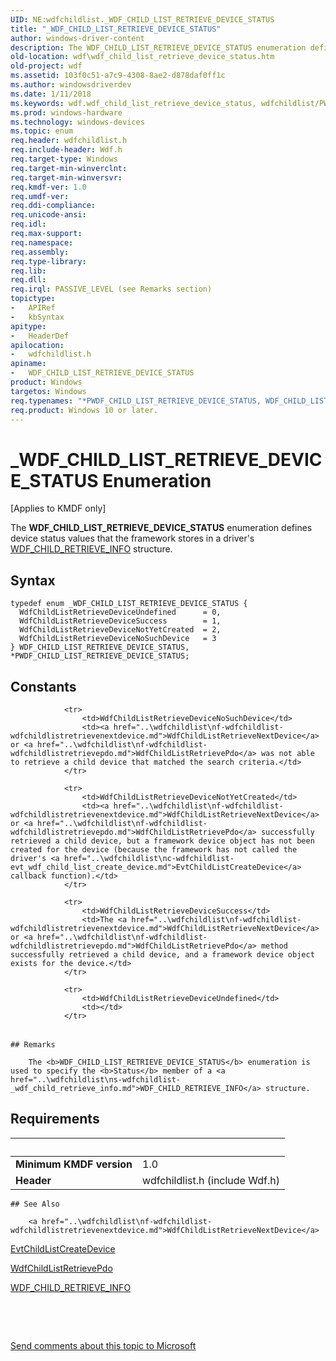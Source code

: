 ```yaml
---
UID: NE:wdfchildlist._WDF_CHILD_LIST_RETRIEVE_DEVICE_STATUS
title: "_WDF_CHILD_LIST_RETRIEVE_DEVICE_STATUS"
author: windows-driver-content
description: The WDF_CHILD_LIST_RETRIEVE_DEVICE_STATUS enumeration defines device status values that the framework stores in a driver's WDF_CHILD_RETRIEVE_INFO structure.
old-location: wdf\wdf_child_list_retrieve_device_status.htm
old-project: wdf
ms.assetid: 103f0c51-a7c9-4308-8ae2-d878daf0ff1c
ms.author: windowsdriverdev
ms.date: 1/11/2018
ms.keywords: wdf.wdf_child_list_retrieve_device_status, wdfchildlist/PWDF_CHILD_LIST_RETRIEVE_DEVICE_STATUS, WdfChildListRetrieveDeviceNoSuchDevice, kmdf.wdf_child_list_retrieve_device_status, wdfchildlist/WdfChildListRetrieveDeviceSuccess, wdfchildlist/WdfChildListRetrieveDeviceNoSuchDevice, wdfchildlist/WdfChildListRetrieveDeviceUndefined, _WDF_CHILD_LIST_RETRIEVE_DEVICE_STATUS, WdfChildListRetrieveDeviceSuccess, WDF_CHILD_LIST_RETRIEVE_DEVICE_STATUS enumeration, PWDF_CHILD_LIST_RETRIEVE_DEVICE_STATUS enumeration pointer, PWDF_CHILD_LIST_RETRIEVE_DEVICE_STATUS, WdfChildListRetrieveDeviceNotYetCreated, DFDeviceObjectChildListRef_e8569400-bcce-4c6a-9fe6-23244b35d361.xml, *PWDF_CHILD_LIST_RETRIEVE_DEVICE_STATUS, WDF_CHILD_LIST_RETRIEVE_DEVICE_STATUS, wdfchildlist/WdfChildListRetrieveDeviceNotYetCreated, WdfChildListRetrieveDeviceUndefined, wdfchildlist/WDF_CHILD_LIST_RETRIEVE_DEVICE_STATUS
ms.prod: windows-hardware
ms.technology: windows-devices
ms.topic: enum
req.header: wdfchildlist.h
req.include-header: Wdf.h
req.target-type: Windows
req.target-min-winverclnt: 
req.target-min-winversvr: 
req.kmdf-ver: 1.0
req.umdf-ver: 
req.ddi-compliance: 
req.unicode-ansi: 
req.idl: 
req.max-support: 
req.namespace: 
req.assembly: 
req.type-library: 
req.lib: 
req.dll: 
req.irql: PASSIVE_LEVEL (see Remarks section)
topictype:
-	APIRef
-	kbSyntax
apitype:
-	HeaderDef
apilocation:
-	wdfchildlist.h
apiname:
-	WDF_CHILD_LIST_RETRIEVE_DEVICE_STATUS
product: Windows
targetos: Windows
req.typenames: "*PWDF_CHILD_LIST_RETRIEVE_DEVICE_STATUS, WDF_CHILD_LIST_RETRIEVE_DEVICE_STATUS"
req.product: Windows 10 or later.
---
```


# _WDF_CHILD_LIST_RETRIEVE_DEVICE_STATUS Enumeration
<p class="CCE_Message">[Applies to KMDF only]

The <b>WDF_CHILD_LIST_RETRIEVE_DEVICE_STATUS</b> enumeration defines device status values that the framework stores in a driver's <a href="..\wdfchildlist\ns-wdfchildlist-_wdf_child_retrieve_info.md">WDF_CHILD_RETRIEVE_INFO</a> structure.

## Syntax
````
typedef enum _WDF_CHILD_LIST_RETRIEVE_DEVICE_STATUS { 
  WdfChildListRetrieveDeviceUndefined      = 0,
  WdfChildListRetrieveDeviceSuccess        = 1,
  WdfChildListRetrieveDeviceNotYetCreated  = 2,
  WdfChildListRetrieveDeviceNoSuchDevice   = 3
} WDF_CHILD_LIST_RETRIEVE_DEVICE_STATUS, *PWDF_CHILD_LIST_RETRIEVE_DEVICE_STATUS;
````

## Constants

<table>
            
                <tr>
                    <td>WdfChildListRetrieveDeviceNoSuchDevice</td>
                    <td><a href="..\wdfchildlist\nf-wdfchildlist-wdfchildlistretrievenextdevice.md">WdfChildListRetrieveNextDevice</a> or <a href="..\wdfchildlist\nf-wdfchildlist-wdfchildlistretrievepdo.md">WdfChildListRetrievePdo</a> was not able to retrieve a child device that matched the search criteria.</td>
                </tr>
            
                <tr>
                    <td>WdfChildListRetrieveDeviceNotYetCreated</td>
                    <td><a href="..\wdfchildlist\nf-wdfchildlist-wdfchildlistretrievenextdevice.md">WdfChildListRetrieveNextDevice</a> or <a href="..\wdfchildlist\nf-wdfchildlist-wdfchildlistretrievepdo.md">WdfChildListRetrievePdo</a> successfully retrieved a child device, but a framework device object has not been created for the device (because the framework has not called the driver's <a href="..\wdfchildlist\nc-wdfchildlist-evt_wdf_child_list_create_device.md">EvtChildListCreateDevice</a> callback function).</td>
                </tr>
            
                <tr>
                    <td>WdfChildListRetrieveDeviceSuccess</td>
                    <td>The <a href="..\wdfchildlist\nf-wdfchildlist-wdfchildlistretrievenextdevice.md">WdfChildListRetrieveNextDevice</a> or <a href="..\wdfchildlist\nf-wdfchildlist-wdfchildlistretrievepdo.md">WdfChildListRetrievePdo</a> method successfully retrieved a child device, and a framework device object exists for the device.</td>
                </tr>
            
                <tr>
                    <td>WdfChildListRetrieveDeviceUndefined</td>
                    <td></td>
                </tr>
</table>

    ## Remarks

        The <b>WDF_CHILD_LIST_RETRIEVE_DEVICE_STATUS</b> enumeration is used to specify the <b>Status</b> member of a <a href="..\wdfchildlist\ns-wdfchildlist-_wdf_child_retrieve_info.md">WDF_CHILD_RETRIEVE_INFO</a> structure.

## Requirements
| &nbsp; | &nbsp; |
| ---- |:---- |
| **Minimum KMDF version** | 1.0 |
| **Header** | wdfchildlist.h (include Wdf.h) |

    ## See Also

        <a href="..\wdfchildlist\nf-wdfchildlist-wdfchildlistretrievenextdevice.md">WdfChildListRetrieveNextDevice</a>



<a href="..\wdfchildlist\nc-wdfchildlist-evt_wdf_child_list_create_device.md">EvtChildListCreateDevice</a>



<a href="..\wdfchildlist\nf-wdfchildlist-wdfchildlistretrievepdo.md">WdfChildListRetrievePdo</a>



<a href="..\wdfchildlist\ns-wdfchildlist-_wdf_child_retrieve_info.md">WDF_CHILD_RETRIEVE_INFO</a>



 

 

<a href="mailto:wsddocfb@microsoft.com?subject=Documentation%20feedback [wdf\wdf]:%20WDF_CHILD_LIST_RETRIEVE_DEVICE_STATUS enumeration%20 RELEASE:%20(1/11/2018)&amp;body=%0A%0APRIVACY STATEMENT%0A%0AWe use your feedback to improve the documentation. We don't use your email address for any other purpose, and we'll remove your email address from our system after the issue that you're reporting is fixed. While we're working to fix this issue, we might send you an email message to ask for more info. Later, we might also send you an email message to let you know that we've addressed your feedback.%0A%0AFor more info about Microsoft's privacy policy, see http://privacy.microsoft.com/en-us/default.aspx." title="Send comments about this topic to Microsoft">Send comments about this topic to Microsoft</a>